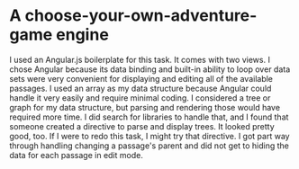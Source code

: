 # A choose-your-own-adventure-game engine

I used an Angular.js boilerplate for this task.  It comes with two views.
I chose Angular because its data binding and built-in ability to loop over data sets were very convenient for displaying and editing all of the available passages.
I used an array as my data structure because Angular could handle it very easily and require minimal coding.
I considered a tree or graph for my data structure, but parsing and rendering those would have required more time.  I did search for libraries to handle that, and I found that someone created a directive to parse and display trees.  It looked pretty good, too.  If I were to redo this task, I might try that directive.
I got part way through handling changing a passage's parent and did not get to hiding the data for each passage in edit mode.
